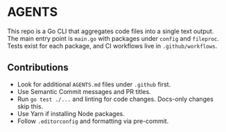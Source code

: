 # AGENTS

This repo is a Go CLI that aggregates code files into a single text output. The
main entry point is `main.go` with packages under `config` and `fileproc`.
Tests exist for each package, and CI workflows live in `.github/workflows`.

## Contributions
- Look for additional `AGENTS.md` files under `.github` first.
- Use Semantic Commit messages and PR titles.
- Run `go test ./...` and linting for code changes. Docs-only changes skip this.
- Use Yarn if installing Node packages.
- Follow `.editorconfig` and formatting via pre-commit.
